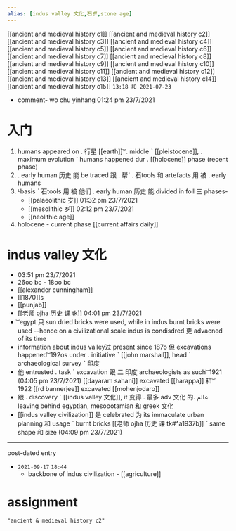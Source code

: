 ```yaml
---
alias: [indus valley 文化,石岁,stone age]
---
```

[[ancient and medieval history c1]] [[ancient and medieval history c2]] [[ancient and medieval history c3]] [[ancient and medieval history c4]]
[[ancient and medieval history c5]] [[ancient and medieval history c6]] [[ancient and medieval history c7]] [[ancient and medieval history c8]]
[[ancient and medieval history c9]] [[ancient and medieval history c10]] [[ancient and medieval history c11]] [[ancient and medieval history c12]]
[[ancient and medieval history c13]] [[ancient and medieval history c14]] [[ancient and medieval history c15]]
`13:18 和 2021-07-23`

- comment- wo chu yinhang 01:24 pm 23/7/2021
# 入门
1. humans appeared on . 行星  [[earth]] ͝ .  middle ˋ [[pleistocene]], . maximum evolution ˋ humans happened dur . [[holocene]] phase (recent phase)
2. . early human 历史 能 be traced 跟 . 帮ˋ  . 石tools 和 artefacts 用 被 . early humans
3. ᒻbasis ˋ 石tools 用 被 他们 . early human 历史 能 divided in foll 三 phases-
	- [[palaeolithic 岁]] 01:32 pm 23/7/2021
	- [[mesolithic 岁]] 02:12 pm 23/7/2021
	- [[neolithic age]]
4. holocene - current phase [[current affairs daily]]
	
# indus valley 文化
- 03:51 pm 23/7/2021
- 26oo bc - 18oo bc
- [[alexander cunningham]]
- [[1870]]s
- [[punjab]]
- [[老师 ojha 历史 课 tk]] 04:01 pm 23/7/2021
-  ͝  egypt 只 sun dried bricks were used, while in indus burnt bricks were used --hence on a civilizational scale indus is condisdred 更 advacned of its time
- information about indus valley过 present since 187o 但 excavations happened ͝   192os under . initiative ˋ [[john marshall]], head ˋ archaeological survey ˋ 印度
- 他 entrusted . task ˋ excavation 跟 二 印度 archaeologists as such ͝   1921 (04:05 pm 23/7/2021) [[dayaram sahani]] excavated [[harappa]] 和 ͝   1922 [[rd bannerjee]] excavated [[mohenjodaro]]
- 跟 . discovery ˋ [[indus valley 文化]], it 变得 . 最多 adv 文化 的. عالم leaving behind egyptian, mesopotamian 和 greek 文化
- [[indus valley civilization]] 是 celebrated 为 its immaculate urban planning 和 usage ˋ burnt bricks [[老师 ojha 历史 课 tk#^a1937b]] ˋ same shape 和 size (04:09 pm 23/7/2021)

***********************************************************************************************
post-dated entry
- `2021-09-17` `18:44`
	- backbone of indus civilization - [[agriculture]]
# assignment

```query 2022-03-28 17:49
"ancient & medieval history c2"
```